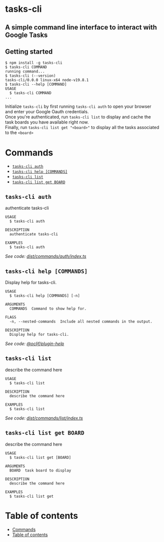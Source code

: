 # tasks-cli
## A simple command line interface to interact with Google Tasks
## Getting started
<!-- usage -->
```sh-session
$ npm install -g tasks-cli
$ tasks-cli COMMAND
running command...
$ tasks-cli (--version)
tasks-cli/0.0.0 linux-x64 node-v19.8.1
$ tasks-cli --help [COMMAND]
USAGE
  $ tasks-cli COMMAND
...
```
Initialize `tasks-cli` by first running
```tasks-cli auth``` to open your browser and enter your Google Oauth credentials.   
Once you're authenticated, run ```tasks-cli list``` to display and cache the task 
boards you have available right now.  
Finally, run ```tasks-cli list get "<board>"``` to display all the tasks 
associated to the `<board>`

<!-- usagestop -->
# Commands
<!-- commands -->
* [`tasks-cli auth`](#tasks-cli-auth)
* [`tasks-cli help [COMMANDS]`](#tasks-cli-help-commands)
* [`tasks-cli list`](#tasks-cli-list)
* [`tasks-cli list get BOARD`](#tasks-cli-list-get-board)

## `tasks-cli auth`

authenticate tasks-cli

```
USAGE
  $ tasks-cli auth

DESCRIPTION
  authenticate tasks-cli

EXAMPLES
  $ tasks-cli auth
```

_See code: [dist/commands/auth/index.ts](https://github.com/moodyRahman/hello-world/blob/v0.0.0/dist/commands/auth/index.ts)_

## `tasks-cli help [COMMANDS]`

Display help for tasks-cli.

```
USAGE
  $ tasks-cli help [COMMANDS] [-n]

ARGUMENTS
  COMMANDS  Command to show help for.

FLAGS
  -n, --nested-commands  Include all nested commands in the output.

DESCRIPTION
  Display help for tasks-cli.
```

_See code: [@oclif/plugin-help](https://github.com/oclif/plugin-help/blob/v5.2.4/src/commands/help.ts)_

## `tasks-cli list`

describe the command here

```
USAGE
  $ tasks-cli list

DESCRIPTION
  describe the command here

EXAMPLES
  $ tasks-cli list
```

_See code: [dist/commands/list/index.ts](https://github.com/moodyRahman/hello-world/blob/v0.0.0/dist/commands/list/index.ts)_

## `tasks-cli list get BOARD`

describe the command here

```
USAGE
  $ tasks-cli list get [BOARD]

ARGUMENTS
  BOARD  task board to display

DESCRIPTION
  describe the command here

EXAMPLES
  $ tasks-cli list get
```
<!-- commandsstop -->
# Table of contents
<!-- toc -->
* [Commands](#commands)
* [Table of contents](#table-of-contents)
<!-- tocstop -->
